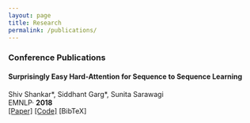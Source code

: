 ```yaml
---
layout: page
title: Research
permalink: /publications/
---
```

### Conference Publications

#### Surprisingly Easy Hard-Attention for Sequence to Sequence Learning

Shiv Shankar*, Siddhant Garg*, Sunita Sarawagi <br />
EMNLP· **2018**<br />
[[Paper]](https://www.aclweb.org/anthology/D18-1065.pdf) [[Code]](https://github.com/sid7954/beam-joint-attention) [BibTeX] <br />
